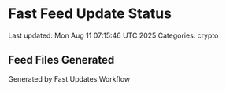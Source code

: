 # Fast Feed Update Status
Last updated: Mon Aug 11 07:15:46 UTC 2025
Categories: crypto

## Feed Files Generated

Generated by Fast Updates Workflow

